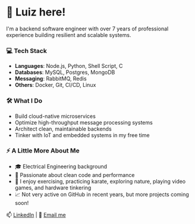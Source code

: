 # 👋 Luiz here!

I'm a backend software engineer with over 7 years of professional experience building resilient and scalable systems.

### 💻 Tech Stack
- **Languages**: Node.js, Python, Shell Script, C
- **Databases**: MySQL, Postgres, MongoDB
- **Messaging**: RabbitMQ, Redis
- **Others**: Docker, Git, CI/CD, Linux

### 🛠️ What I Do
- Build cloud-native microservices
- Optimize high-throughput message processing systems
- Architect clean, maintainable backends
- Tinker with IoT and embedded systems in my free time

### ⚡ A Little More About Me
- 🎓 Electrical Engineering background
- 🧠 Passionate about clean code and performance
- 🏃 I enjoy exercising, practicing karate, exploring nature, playing video games, and hardware tinkering
- 📈 Not very active on GitHub in recent years, but more projects coming soon!
  
📫 [LinkedIn](https://www.linkedin.com/in/luiz-campos-b483b1157/) | 📧 [Email me](mailto:campos.luizf@gmail.com)
